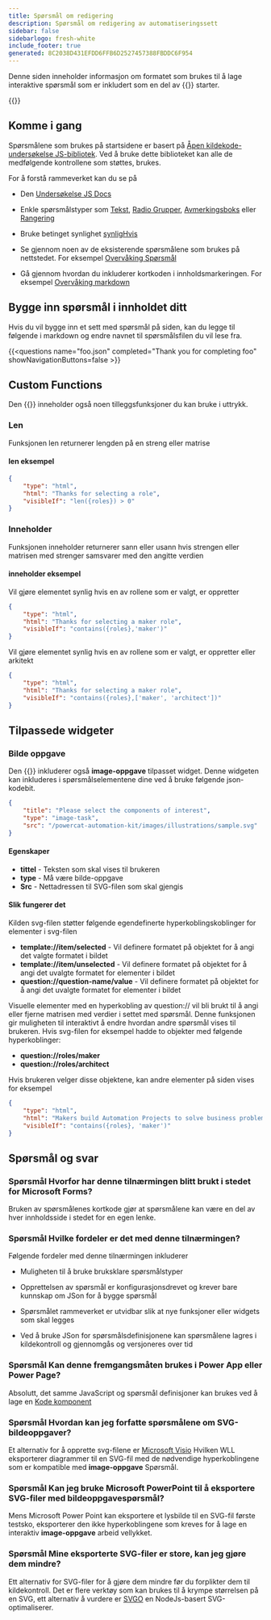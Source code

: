 ```yaml
---
title: Spørsmål om redigering
description: Spørsmål om redigering av automatiseringssett
sidebar: false
sidebarlogo: fresh-white
include_footer: true
generated: 8C2038D431EFDD6FFB6D2527457388FBDDC6F954
---
```


Denne siden inneholder informasjon om formatet som brukes til å lage interaktive spørsmål som er inkludert som en del av {{<product-name>}} starter.

{{<toc>}}

## Komme i gang

Spørsmålene som brukes på startsidene er basert på [Åpen kildekode-undersøkelse JS-bibliotek](https://github.com/surveyjs/survey-library). Ved å bruke dette biblioteket kan alle de medfølgende kontrollene som støttes, brukes.

For å forstå rammeverket kan du se på

- Den [Undersøkelse JS Docs](https://surveyjs.io/form-library/documentation/overview)

- Enkle spørsmålstyper som [Tekst](https://surveyjs.io/form-library/examples/questiontype-text/reactjs), [Radio Grupper](https://surveyjs.io/form-library/examples/questiontype-radiogroup/reactjs), [Avmerkingsboks](https://surveyjs.io/form-library/examples/questiontype-checkbox/reactjs) eller [Rangering](https://surveyjs.io/form-library/examples/questiontype-ranking/reactjs)

- Bruke betinget synlighet [synligHvis](https://surveyjs.io/form-library/examples/condition-kids/reactjs)

- Se gjennom noen av de eksisterende spørsmålene som brukes på nettstedet. For eksempel [Overvåking Spørsmål](https://github.com/microsoft/powercat-automation-kit/blob/gh-pages/site/content/monitoring.json)

- Gå gjennom hvordan du inkluderer kortkoden i innholdsmarkeringen. For eksempel [Overvåking markdown](https://raw.githubusercontent.com/microsoft/powercat-automation-kit/gh-pages/site/content/monitoring-compare.md)

## Bygge inn spørsmål i innholdet ditt

Hvis du vil bygge inn et sett med spørsmål på siden, kan du legge til følgende i markdown og endre navnet til spørsmålsfilen du vil lese fra.

{{\<questions name="foo.json" completed="Thank you for completing foo" showNavigationButtons=false \>}}

## Custom Functions

Den {{<product-name>}} inneholder også noen tilleggsfunksjoner du kan bruke i uttrykk.

### Len

Funksjonen len returnerer lengden på en streng eller matrise

#### len eksempel

```json
{
    "type": "html",
    "html": "Thanks for selecting a role",
    "visibleIf": "len({roles}) > 0"
}
```

### Inneholder

Funksjonen inneholder returnerer sann eller usann hvis strengen eller matrisen med strenger samsvarer med den angitte verdien

#### inneholder eksempel

Vil gjøre elementet synlig hvis en av rollene som er valgt, er oppretter

```json
{
    "type": "html",
    "html": "Thanks for selecting a maker role",
    "visibleIf": "contains({roles},'maker')"
}
```

Vil gjøre elementet synlig hvis en av rollene som er valgt, er oppretter eller arkitekt

```json
{
    "type": "html",
    "html": "Thanks for selecting a maker role",
    "visibleIf": "contains({roles},['maker', 'architect'])"
}
```

## Tilpassede widgeter

### Bilde oppgave

Den {{<product-name>}} inkluderer også **image-oppgave** tilpasset widget. Denne widgeten kan inkluderes i spørsmålselementene dine ved å bruke følgende json-kodebit.

```json
{
    "title": "Please select the components of interest",
    "type": "image-task",
    "src": "/powercat-automation-kit/images/illustrations/sample.svg"
}
```

#### Egenskaper

- **tittel** - Teksten som skal vises til brukeren
- **type** - Må være bilde-oppgave
- **Src** - Nettadressen til SVG-filen som skal gjengis

#### Slik fungerer det

Kilden svg-filen støtter følgende egendefinerte hyperkoblingskoblinger for elementer i svg-filen

- **template://item/selected** - Vil definere formatet på objektet for å angi det valgte formatet i bildet
- **template://item/unselected** - Vil definere formatet på objektet for å angi det uvalgte formatet for elementer i bildet
- **question://question-name/value** - Vil definere formatet på objektet for å angi det uvalgte formatet for elementer i bildet

Visuelle elementer med en hyperkobling av question:// vil bli brukt til å angi eller fjerne matrisen med verdier i settet med spørsmål. Denne funksjonen gir muligheten til interaktivt å endre hvordan andre spørsmål vises til brukeren. Hvis svg-filen for eksempel hadde to objekter med følgende hyperkoblinger:

- **question://roles/maker**
- **question://roles/architect**

Hvis brukeren velger disse objektene, kan andre elementer på siden vises for eksempel

```json
{
    "type": "html",
    "html": "Makers build Automation Projects to solve business problems",
    "visibleIf": "contains({roles}, 'maker')"
}
```

## Spørsmål og svar

### **Spørsmål** Hvorfor har denne tilnærmingen blitt brukt i stedet for Microsoft Forms?

Bruken av spørsmålenes kortkode gjør at spørsmålene kan være en del av hver innholdsside i stedet for en egen lenke.

### **Spørsmål** Hvilke fordeler er det med denne tilnærmingen?

Følgende fordeler med denne tilnærmingen inkluderer

- Muligheten til å bruke bruksklare spørsmålstyper

- Opprettelsen av spørsmål er konfigurasjonsdrevet og krever bare kunnskap om JSon for å bygge spørsmål

- Spørsmålet rammeverket er utvidbar slik at nye funksjoner eller widgets som skal legges

- Ved å bruke JSon for spørsmålsdefinisjonene kan spørsmålene lagres i kildekontroll og gjennomgås og versjoneres over tid

### **Spørsmål** Kan denne fremgangsmåten brukes i Power App eller Power Page?

Absolutt, det samme JavaScript og spørsmål definisjoner kan brukes ved å lage en [Kode komponent](https://learn.microsoft.com/power-apps/developer/component-framework/custom-controls-overview)

### **Spørsmål** Hvordan kan jeg forfatte spørsmålene om SVG-bildeoppgaver?

Et alternativ for å opprette svg-filene er [Microsoft Visio](https://www.microsoft.com/microsoft-365/visio/) Hvilken WLL eksporterer diagrammer til en SVG-fil med de nødvendige hyperkoblingene som er kompatible med **image-oppgave** Spørsmål.

### **Spørsmål** Kan jeg bruke Microsoft PowerPoint til å eksportere SVG-filer med bildeoppgavespørsmål?

Mens Microsoft Power Point kan eksportere et lysbilde til en SVG-fil første testsko, eksporterer den ikke hyperkoblingene som kreves for å lage en interaktiv **image-oppgave** arbeid vellykket.

### **Spørsmål** Mine eksporterte SVG-filer er store, kan jeg gjøre dem mindre?

Ett alternativ for SVG-filer for å gjøre dem mindre før du forplikter dem til kildekontroll. Det er flere verktøy som kan brukes til å krympe størrelsen på en SVG, ett alternativ å vurdere er [SVGO](https://github.com/svg/svgo) en NodeJs-basert SVG-optimaliserer.
